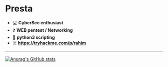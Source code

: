 # Presta
 
- 💻 **CyberSec enthusiast**
- ❓ **WEB pentest / Networking**
- 🐍 **python3 scripting**
- ☠️ **https://tryhackme.com/p/rahim**

***

[![Anurag's GitHub stats](https://github-readme-stats.vercel.app/api?username=prestaa&show_icons=true&theme=dark&hide=prs)](https://github.com/anuraghazra/github-readme-stats)
